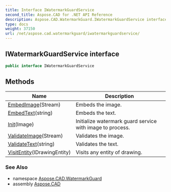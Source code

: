 ```yaml
---
title: Interface IWatermarkGuardService
second_title: Aspose.CAD for .NET API Reference
description: Aspose.CAD.WatermarkGuard.IWatermarkGuardService interface. 
type: docs
weight: 37150
url: /net/aspose.cad.watermarkguard/iwatermarkguardservice/
---
```

## IWatermarkGuardService interface

```csharp
public interface IWatermarkGuardService
```

## Methods

| Name | Description |
| --- | --- |
| [EmbedImage](../../aspose.cad.watermarkguard/iwatermarkguardservice/embedimage/)(Stream) | Embeds the image. |
| [EmbedText](../../aspose.cad.watermarkguard/iwatermarkguardservice/embedtext/)(string) | Embeds the text. |
| [Init](../../aspose.cad.watermarkguard/iwatermarkguardservice/init/)(Image) | Initialize watermark guard service with image to process. |
| [ValidateImage](../../aspose.cad.watermarkguard/iwatermarkguardservice/validateimage/)(Stream) | Validates the image. |
| [ValidateText](../../aspose.cad.watermarkguard/iwatermarkguardservice/validatetext/)(string) | Validates the text. |
| [VisitEntity](../../aspose.cad.watermarkguard/iwatermarkguardservice/visitentity/)(IDrawingEntity) | Visits any entity of drawing. |

### See Also

* namespace [Aspose.CAD.WatermarkGuard](../../aspose.cad.watermarkguard/)
* assembly [Aspose.CAD](../../)


